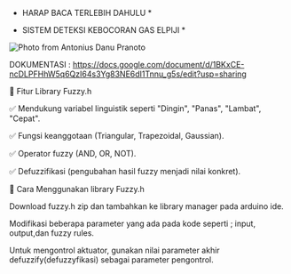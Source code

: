* HARAP BACA TERLEBIH DAHULU *

* SISTEM DETEKSI KEBOCORAN GAS ELPIJI *

![Photo from Antonius Danu Pranoto](https://github.com/user-attachments/assets/c62a5bef-aec3-4f81-8900-24b912228c97)

DOKUMENTASI : https://docs.google.com/document/d/1BKxCE-ncDLPFHhW5q6QzI64s3Yg83NE6dI1Tnnu_g5s/edit?usp=sharing

🔹 Fitur Library Fuzzy.h

✅ Mendukung variabel linguistik seperti "Dingin", "Panas", "Lambat", "Cepat".

✅ Fungsi keanggotaan (Triangular, Trapezoidal, Gaussian).

✅ Operator fuzzy (AND, OR, NOT).

✅ Defuzzifikasi (pengubahan hasil fuzzy menjadi nilai konkret).

🔹 Cara Menggunakan library Fuzzy.h

Download fuzzy.h zip dan tambahkan ke library manager pada arduino ide.

Modifikasi beberapa parameter yang ada pada kode seperti ; input, output,dan fuzzy rules.

Untuk mengontrol aktuator, gunakan nilai parameter akhir defuzzify(defuzzyfikasi) sebagai parameter pengontrol.




